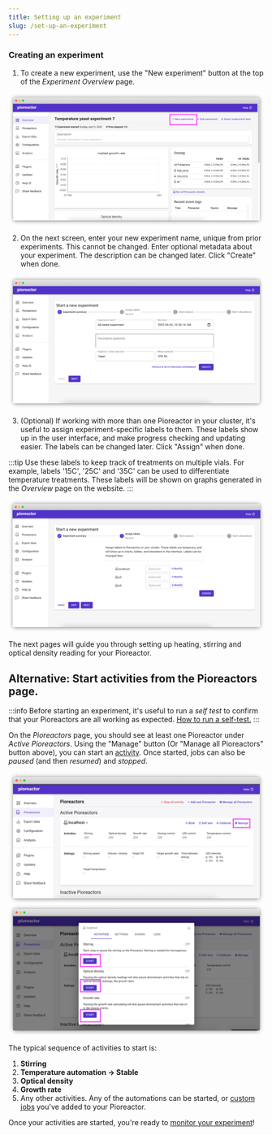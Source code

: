 ```yaml
---
title: Setting up an experiment
slug: /set-up-an-experiment
---
```



### Creating an experiment

1. To create a new experiment, use the "New experiment" button at the top of the _Experiment Overview_ page.

![](/img/user-guide/start_new_experiment.png)

2. On the next screen, enter your new experiment name, unique from prior experiments. This cannot be changed. Enter optional metadata about your experiment. The description can be changed later. Click "Create" when done.

![](/img/user-guide/create_new_experiment_page.png)

3. (Optional) If working with more than one Pioreactor in your cluster, it's useful to assign experiment-specific labels to them. These labels show up in the user interface, and make progress checking and updating easier. The labels can be changed later. Click "Assign" when done.

:::tip
Use these labels to keep track of treatments on multiple vials. For example, labels '15C', '25C' and '35C' can be used to differentiate temperature treatments. These labels will be shown on graphs generated in the _Overview_ page on the website. 
::: 

![](/img/user-guide/assign_labels_bulk.png)


The next pages will guide you through setting up heating, stirring and optical density reading for your Pioreactor.



## Alternative: Start activities from the Pioreactors page.

:::info
Before starting an experiment, it's useful to run a _self test_ to confirm that your Pioreactors are all working as expected. [How to run a self-test.](/user-guide/running-self-test)
:::

On the _Pioreactors_ page, you should see at least one Pioreactor under _Active Pioreactors_. Using the "Manage" button (Or "Manage all Pioreactors" button above), you can start an [activity](/user-guide/activities). Once started, jobs can also be _paused_ (and then _resumed_) and _stopped_.



![](/img/user-guide/pioreactor_page_manage.png)
![](/img/user-guide/pioreactor_page_activities.png)


The typical sequence of activities to start is:

1. **Stirring**
2. **Temperature automation → Stable**
3. **Optical density**
4. **Growth rate**
5. Any other activities. Any of the automations can be started, or [custom jobs](/user-guide/using-community-plugins) you've added to your Pioreactor.

Once your activities are started, you're ready to [monitor your experiment](/user-guide/monitor-experiment)! 